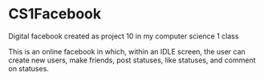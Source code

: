 # CS1Facebook
Digital facebook created as project 10 in my computer science 1 class

This is an online facebook in which, within an IDLE screen, the user can 
create new users, make friends, post statuses, like statuses, and comment
on statuses. 
